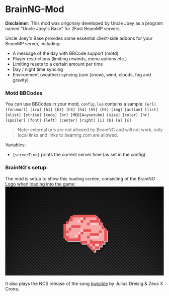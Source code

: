 # BrainNG-Mod

**Disclaimer:** This mod was origonaly developed by Uncle Joey as a program named "Uncle Joey's Base" for 2Fast BeamMP servers.

Uncle Joey's Base provides some essential client-side addons for your BeamMP server, including:
- A message of the day with BBCode support (motd)
- Player restrictions (limiting rewinds, menu options etc.)
- Limiting resets to a certain amount per time
- Day / night time syncing
- Environment (weather) syncing (rain (snow), wind, clouds, fog and gravity)

### Motd BBCodes
You can use BBCodes in your motd, `config.lua` contains a sample.
`[url] [forumurl] [ico] [h1] [h2] [h3] [h4] [h5] [h6] [img] [action] [list] [olist] [strike] [code] [br] [MEDIA=youtube] [size] [color] [hr] [spoiler] [font] [left] [center] [right] [i] [b] [u] [s]`
> Note: external urls are not allowed by BeamNG and will not work, only local links and links to beamng.com are allowed.

Variables:
* `{serverTime}` prints the current server time (as set in the config).


### BrainNG's setup:
The mod is setup to show this loading screen, consisting of the BrainNG Logo when loading into the game:
![Loading Screen](https://github.com/The-Brain-Games/BrainNG-Mod/blob/main/ui/modules/loading/drive/drive_loading_1.jpg?raw=true "The Loading screen")

It also plays the NCS release of the song [Invisible](https://www.youtube.com/watch?v=QglaLzo_aPk) by Julius Dreisig & Zeus X Crona.
